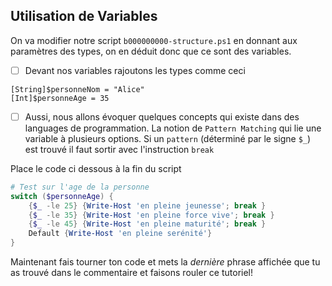 ## Utilisation de Variables

On va modifier notre script `b000000000-structure.ps1` en donnant aux paramètres des types, on en déduit donc que ce sont des variables.

- [ ] Devant nos variables rajoutons les types comme ceci

```
[String]$personneNom = "Alice"
[Int]$personneAge = 35
```

- [ ] Aussi, nous allons évoquer quelques concepts qui existe dans des languages de programmation. La notion de `Pattern Matching` qui lie une variable à plusieurs options. Si un `pattern` (déterminé par le signe `$_`) est trouvé il faut sortir avec l'instruction `break`

Place le code ci dessous à la fin du script

```powershell
# Test sur l'age de la personne
switch ($personneAge) {
    {$_ -le 25} {Write-Host 'en pleine jeunesse'; break }
    {$_ -le 35} {Write-Host 'en pleine force vive'; break }
    {$_ -le 45} {Write-Host 'en pleine maturité'; break }
    Default {Write-Host 'en pleine serénité'}
}
```

Maintenant fais tourner ton code et mets la *dernière* phrase affichée que tu as trouvé dans le commentaire et faisons rouler ce tutoriel!
